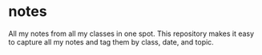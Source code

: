 # notes
All my notes from all my classes in one spot. This repository makes it easy to capture all my notes and tag them by class, date, and topic.
